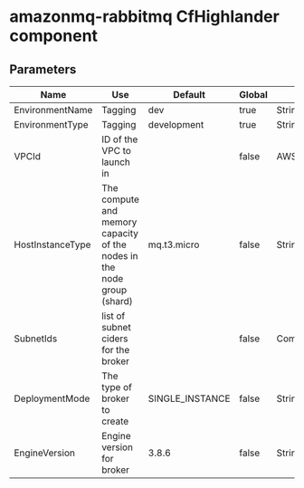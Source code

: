 # amazonmq-rabbitmq CfHighlander component

## Parameters

| Name | Use | Default | Global | Type | Allowed Values |
| ---- | --- | ------- | ------ | ---- | -------------- |
| EnvironmentName | Tagging | dev | true | String
| EnvironmentType | Tagging | development | true | String | ['development','production']
| VPCId | ID of the VPC to launch in |  | false | AWS::EC2::VPC::Id
| HostInstanceType | The compute and memory capacity of the nodes in the node group (shard) | mq.t3.micro | false | String | ['mq.t3.micro', 'mq.m5.large', 'mq.m5.xlarge', 'mq.m5.2xlarge', 'mq.m5.4xlarge']
| SubnetIds | list of subnet ciders for the broker |  | false | CommaDelimitedList
| DeploymentMode | The type of broker to create | SINGLE_INSTANCE | false | String | [SINGLE_INSTANCE', 'CLUSTER_MULTI_AZ]
| EngineVersion | Engine version for broker | 3.8.6 | false | String | 3.8.6

